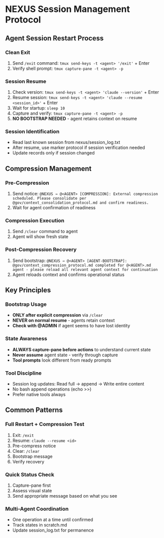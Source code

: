 # NEXUS Session Management Protocol

## Agent Session Restart Process

### Clean Exit
1. Send `/exit` command: `tmux send-keys -t <agent> '/exit'` + Enter
2. Verify shell prompt: `tmux capture-pane -t <agent> -p`

### Session Resume
1. Check version: `tmux send-keys -t <agent> 'claude --version'` + Enter
2. Resume session: `tmux send-keys -t <agent> 'claude --resume <session_id>'` + Enter
3. Wait for startup: `sleep 10`
4. Capture and verify: `tmux capture-pane -t <agent> -p`
5. **NO BOOTSTRAP NEEDED** - agent retains context on resume

### Session Identification
- Read last known session from nexus/session_log.txt
- After resume, use marker protocol if session verification needed
- Update records only if session changed

## Compression Management

### Pre-Compression
1. Send notice: `@NEXUS → @<AGENT> [COMPRESSION]: External compression scheduled. Please consolidate per @gov/context_consolidation_protocol.md and confirm readiness.`
2. Wait for agent confirmation of readiness

### Compression Execution
1. Send `/clear` command to agent
2. Agent will show fresh state

### Post-Compression Recovery
1. Send bootstrap: `@NEXUS → @<AGENT> [AGENT-BOOTSTRAP]: @gov/context_compression_protocol.md completed for @<AGENT>.md agent - please reload all relevant agent context for continuation`
2. Agent reloads context and confirms operational status

## Key Principles

### Bootstrap Usage
- **ONLY after explicit compression** via `/clear`
- **NEVER on normal resume** - agents retain context
- **Check with @ADMIN** if agent seems to have lost identity

### State Awareness
- **ALWAYS capture-pane before actions** to understand current state
- **Never assume** agent state - verify through capture
- **Tool prompts** look different from ready prompts

### Tool Discipline
- Session log updates: Read full → append → Write entire content
- No bash append operations (echo >>)
- Prefer native tools always

## Common Patterns

### Full Restart + Compression Test
1. Exit: `/exit`
2. Resume: `claude --resume <id>`
3. Pre-compress notice
4. Clear: `/clear`
5. Bootstrap message
6. Verify recovery

### Quick Status Check
1. Capture-pane first
2. Assess visual state
3. Send appropriate message based on what you see

### Multi-Agent Coordination
- One operation at a time until confirmed
- Track states in scratch.md
- Update session_log.txt for permanence